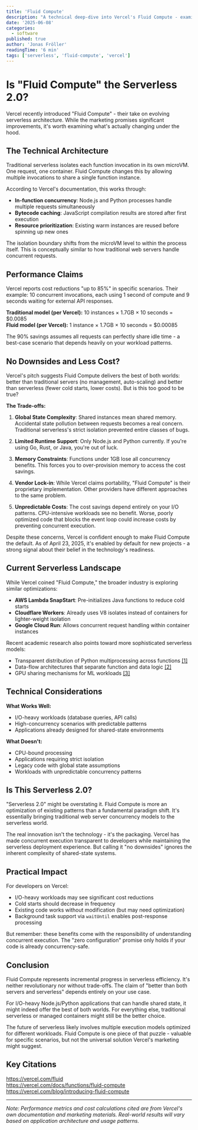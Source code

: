 ```yaml
---
title: 'Fluid Compute'
description: "A technical deep-dive into Vercel's Fluid Compute - examining the architecture changes, performance claims, and real-world trade-offs of this serverless evolution. Is it truly \"Serverless 2.0\" or just clever marketing?"
date: '2025-06-08'
categories:
  - software
published: true
author: 'Jonas Fröller'
readingTime: '6 min'
tags: ['serverless', 'fluid-compute', 'vercel']
---
```


# Is "Fluid Compute" the Serverless 2.0?

Vercel recently introduced "Fluid Compute" - their take on evolving serverless architecture. While the marketing promises significant improvements, it's worth examining what's actually changing under the hood.

## The Technical Architecture

Traditional serverless isolates each function invocation in its own microVM. One request, one container. Fluid Compute changes this by allowing multiple invocations to share a single function instance.

According to Vercel's documentation, this works through:
- **In-function concurrency**: Node.js and Python processes handle multiple requests simultaneously
- **Bytecode caching**: JavaScript compilation results are stored after first execution
- **Resource prioritization**: Existing warm instances are reused before spinning up new ones

The isolation boundary shifts from the microVM level to within the process itself. This is conceptually similar to how traditional web servers handle concurrent requests.

## Performance Claims

Vercel reports cost reductions "up to 85%" in specific scenarios. Their example: 10 concurrent invocations, each using 1 second of compute and 9 seconds waiting for external API responses.

**Traditional model (per Vercel):** 10 instances × 1.7GB × 10 seconds = $0.0085  
**Fluid model (per Vercel):** 1 instance × 1.7GB × 10 seconds = $0.00085

The 90% savings assumes all requests can perfectly share idle time - a best-case scenario that depends heavily on your workload patterns.

## No Downsides and Less Cost?

Vercel's pitch suggests Fluid Compute delivers the best of both worlds: better than traditional servers (no management, auto-scaling) and better than serverless (fewer cold starts, lower costs). But is this too good to be true?

**The Trade-offs:**

1. **Global State Complexity**: Shared instances mean shared memory. Accidental state pollution between requests becomes a real concern. Traditional serverless's strict isolation prevented entire classes of bugs.

2. **Limited Runtime Support**: Only Node.js and Python currently. If you're using Go, Rust, or Java, you're out of luck.

3. **Memory Constraints**: Functions under 1GB lose all concurrency benefits. This forces you to over-provision memory to access the cost savings.

4. **Vendor Lock-in**: While Vercel claims portability, "Fluid Compute" is their proprietary implementation. Other providers have different approaches to the same problem.

5. **Unpredictable Costs**: The cost savings depend entirely on your I/O patterns. CPU-intensive workloads see no benefit. Worse, poorly optimized code that blocks the event loop could increase costs by preventing concurrent execution.

Despite these concerns, Vercel is confident enough to make Fluid Compute the default. As of April 23, 2025, it's enabled by default for new projects - a strong signal about their belief in the technology's readiness.

## Current Serverless Landscape

While Vercel coined "Fluid Compute," the broader industry is exploring similar optimizations:

- **AWS Lambda SnapStart**: Pre-initializes Java functions to reduce cold starts
- **Cloudflare Workers**: Already uses V8 isolates instead of containers for lighter-weight isolation
- **Google Cloud Run**: Allows concurrent request handling within container instances

Recent academic research also points toward more sophisticated serverless models:
- Transparent distribution of Python multiprocessing across functions [[1]](https://arxiv.org/pdf/2205.08818v1)
- Data-flow architectures that separate function and data logic [[2]](https://export.arxiv.org/pdf/2304.14629v1.pdf)
- GPU sharing mechanisms for ML workloads [[3]](https://export.arxiv.org/pdf/2309.00558v1.pdf)

## Technical Considerations

**What Works Well:**
- I/O-heavy workloads (database queries, API calls)
- High-concurrency scenarios with predictable patterns
- Applications already designed for shared-state environments

**What Doesn't:**
- CPU-bound processing
- Applications requiring strict isolation
- Legacy code with global state assumptions
- Workloads with unpredictable concurrency patterns

## Is This Serverless 2.0?

"Serverless 2.0" might be overstating it. Fluid Compute is more an optimization of existing patterns than a fundamental paradigm shift. It's essentially bringing traditional web server concurrency models to the serverless world.

The real innovation isn't the technology - it's the packaging. Vercel has made concurrent execution transparent to developers while maintaining the serverless deployment experience. But calling it "no downsides" ignores the inherent complexity of shared-state systems.

## Practical Impact

For developers on Vercel:
- I/O-heavy workloads may see significant cost reductions
- Cold starts should decrease in frequency
- Existing code works without modification (but may need optimization)
- Background task support via `waitUntil` enables post-response processing

But remember: these benefits come with the responsibility of understanding concurrent execution. The "zero configuration" promise only holds if your code is already concurrency-safe.

## Conclusion

Fluid Compute represents incremental progress in serverless efficiency. It's neither revolutionary nor without trade-offs. The claim of "better than both servers and serverless" depends entirely on your use case.

For I/O-heavy Node.js/Python applications that can handle shared state, it might indeed offer the best of both worlds. For everything else, traditional serverless or managed containers might still be the better choice.

The future of serverless likely involves multiple execution models optimized for different workloads. Fluid Compute is one piece of that puzzle - valuable for specific scenarios, but not the universal solution Vercel's marketing might suggest.

## Key Citations

https://vercel.com/fluid  
https://vercel.com/docs/functions/fluid-compute  
https://vercel.com/blog/introducing-fluid-compute

---

*Note: Performance metrics and cost calculations cited are from Vercel's own documentation and marketing materials. Real-world results will vary based on application architecture and usage patterns.*
